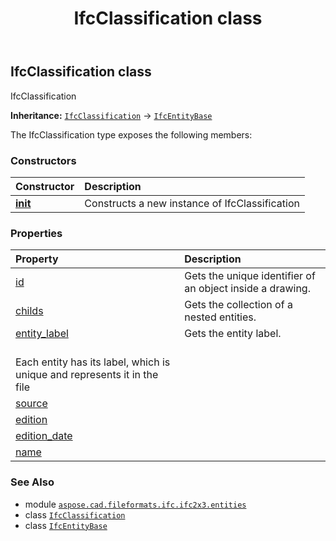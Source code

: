 ﻿---
title: IfcClassification class
second_title: Aspose.CAD for Python via .NET API References
description: 
type: docs
weight: 790
url: /python-net/aspose.cad.fileformats.ifc.ifc2x3.entities/ifcclassification/
is_root: false
---

## IfcClassification class

IfcClassification



**Inheritance:** [`IfcClassification`](/cad/python-net/aspose.cad.fileformats.ifc.ifc2x3.entities/ifcclassification) → 
[`IfcEntityBase`](/cad/python-net/aspose.cad.fileformats.ifc/ifcentitybase)



The IfcClassification type exposes the following members:

### Constructors
| Constructor | Description |
| :- | :- |
| [__init__](/cad/python-net/aspose.cad.fileformats.ifc.ifc2x3.entities/ifcclassification/__init__/#) | Constructs a new instance of IfcClassification |


### Properties
| Property | Description |
| :- | :- |
| [id](/cad/python-net/aspose.cad.fileformats.ifc.ifc2x3.entities/ifcclassification/id) | Gets the unique identifier of an object inside a drawing. |
| [childs](/cad/python-net/aspose.cad.fileformats.ifc.ifc2x3.entities/ifcclassification/childs) | Gets the collection of a nested entities. |
| [entity_label](/cad/python-net/aspose.cad.fileformats.ifc.ifc2x3.entities/ifcclassification/entity_label) | Gets the entity label.<br/>Each entity has its label, which is unique and represents it in the file |
| [source](/cad/python-net/aspose.cad.fileformats.ifc.ifc2x3.entities/ifcclassification/source) |  |
| [edition](/cad/python-net/aspose.cad.fileformats.ifc.ifc2x3.entities/ifcclassification/edition) |  |
| [edition_date](/cad/python-net/aspose.cad.fileformats.ifc.ifc2x3.entities/ifcclassification/edition_date) |  |
| [name](/cad/python-net/aspose.cad.fileformats.ifc.ifc2x3.entities/ifcclassification/name) |  |



### See Also
* module [`aspose.cad.fileformats.ifc.ifc2x3.entities`](..)
* class [`IfcClassification`](/cad/python-net/aspose.cad.fileformats.ifc.ifc2x3.entities/ifcclassification)
* class [`IfcEntityBase`](/cad/python-net/aspose.cad.fileformats.ifc/ifcentitybase)

